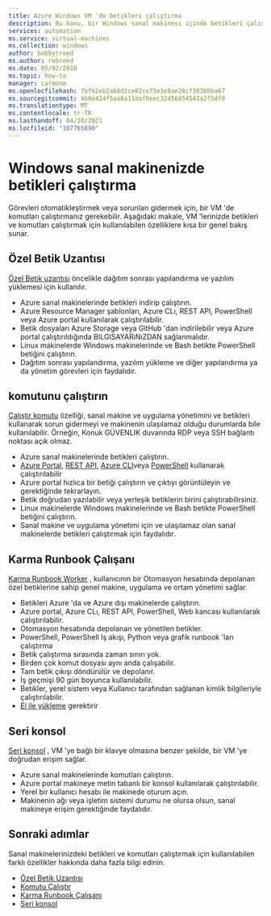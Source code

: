 ```yaml
---
title: Azure Windows VM 'de betikleri çalıştırma
description: Bu konu, bir Windows sanal makinesi içinde betikleri çalıştırmayı açıklar
services: automation
ms.service: virtual-machines
ms.collection: windows
author: bobbytreed
ms.author: robreed
ms.date: 05/02/2018
ms.topic: how-to
manager: carmonm
ms.openlocfilehash: 7bf62eb2ab8d2ce82ce73e3e8ae26cf303b8ba67
ms.sourcegitcommit: 4b0e424f5aa8a11daf0eec32456854542a2f5df0
ms.translationtype: MT
ms.contentlocale: tr-TR
ms.lasthandoff: 04/20/2021
ms.locfileid: "107765890"
---
```

# <a name="run-scripts-in-your-windows-vm"></a>Windows sanal makinenizde betikleri çalıştırma

Görevleri otomatikleştirmek veya sorunları gidermek için, bir VM 'de komutları çalıştırmanız gerekebilir. Aşağıdaki makale, VM 'lerinizde betikleri ve komutları çalıştırmak için kullanılabilen özelliklere kısa bir genel bakış sunar.

## <a name="custom-script-extension"></a>Özel Betik Uzantısı

[Özel Betik uzantısı](../extensions/custom-script-windows.md) öncelikle dağıtım sonrası yapılandırma ve yazılım yüklemesi için kullanılır.

* Azure sanal makinelerinde betikleri indirip çalıştırın.
* Azure Resource Manager şablonları, Azure CLı, REST API, PowerShell veya Azure portal kullanılarak çalıştırılabilir.
* Betik dosyaları Azure Storage veya GitHub 'dan indirilebilir veya Azure portal çalıştırıldığında BILGISAYARıNıZDAN sağlanmalıdır.
* Linux makinelerde Windows makinelerinde ve Bash betikte PowerShell betiğini çalıştırın.
* Dağıtım sonrası yapılandırma, yazılım yükleme ve diğer yapılandırma ya da yönetim görevleri için faydalıdır.

## <a name="run-command"></a> komutunu çalıştırın

[Çalıştır komutu](run-command.md) özelliği, sanal makine ve uygulama yönetimini ve betikleri kullanarak sorun gidermeyi ve makinenin ulaşılamaz olduğu durumlarda bile kullanılabilir. Örneğin, Konuk GÜVENLIK duvarında RDP veya SSH bağlantı noktası açık olmaz.

* Azure sanal makinelerinde betikleri çalıştırın.
* [Azure Portal](run-command.md), [REST API](/rest/api/compute/virtual%20machines%20run%20commands/runcommand), [Azure CLI](/cli/azure/vm/run-command#az_vm_run_command_invoke)veya [PowerShell](/powershell/module/az.compute/invoke-azvmruncommand) kullanarak çalıştırılabilir
* Azure portal hızlıca bir betiği çalıştırın ve çıktıyı görüntüleyin ve gerektiğinde tekrarlayın.
* Betik doğrudan yazılabilir veya yerleşik betiklerin birini çalıştırabilirsiniz.
* Linux makinelerde Windows makinelerinde ve Bash betikte PowerShell betiğini çalıştırın.
* Sanal makine ve uygulama yönetimi için ve ulaşılamaz olan sanal makinelerde betikleri çalıştırmak için faydalıdır.

## <a name="hybrid-runbook-worker"></a>Karma Runbook Çalışanı

[Karma Runbook Worker](../../automation/automation-hybrid-runbook-worker.md) , kullanıcının bir Otomasyon hesabında depolanan özel betiklerine sahip genel makine, uygulama ve ortam yönetimi sağlar.

* Betikleri Azure 'da ve Azure dışı makinelerde çalıştırın.
* Azure portal, Azure CLı, REST API, PowerShell, Web kancası kullanılarak çalıştırılabilir.
* Otomasyon hesabında depolanan ve yönetilen betikler.
* PowerShell, PowerShell Iş akışı, Python veya grafik runbook 'ları çalıştırma
* Betik çalıştırma sırasında zaman sınırı yok.
* Birden çok komut dosyası aynı anda çalışabilir.
* Tam betik çıkışı döndürülür ve depolanır.
* İş geçmişi 90 gün boyunca kullanılabilir.
* Betikler, yerel sistem veya Kullanıcı tarafından sağlanan kimlik bilgileriyle çalıştırılabilir.
* [El ile yükleme](../../automation/automation-windows-hrw-install.md) gerektirir

## <a name="serial-console"></a>Seri konsol

[Seri konsol](/troubleshoot/azure/virtual-machines/serial-console-windows) , VM 'ye bağlı bir klavye olmasına benzer şekilde, bir VM 'ye doğrudan erişim sağlar.

* Azure sanal makinelerinde komutları çalıştırın.
* Azure portal makineye metin tabanlı bir konsol kullanılarak çalıştırılabilir.
* Yerel bir kullanıcı hesabı ile makinede oturum açın.
* Makinenin ağı veya işletim sistemi durumu ne olursa olsun, sanal makineye erişim gerektiğinde faydalıdır.

## <a name="next-steps"></a>Sonraki adımlar

Sanal makinelerinizdeki betikleri ve komutları çalıştırmak için kullanılabilen farklı özellikler hakkında daha fazla bilgi edinin.

* [Özel Betik Uzantısı](../extensions/custom-script-windows.md)
* [Komutu Çalıştır](run-command.md)
* [Karma Runbook Çalışanı](../../automation/automation-hybrid-runbook-worker.md)
* [Seri konsol](/troubleshoot/azure/virtual-machines/serial-console-windows)